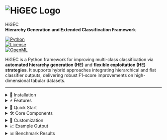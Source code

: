 # ![HiGEC Logo](https://github.com/user-attachments/assets/a415cb44-9bb8-4a8b-b638-624c3ea02667)

HiGEC  
**Hierarchy Generation and Extended Classification Framework**  

[![Python](https://img.shields.io/badge/python-3.8%2B-blue.svg)](https://www.python.org/)  
[![License](https://img.shields.io/badge/license-MIT-green.svg)](LICENSE)  
[![OpenML](https://img.shields.io/badge/OpenML-datasets-orange.svg)](https://www.openml.org/)  

HiGEC is a Python framework for improving multi-class classification via **automated hierarchy generation (HE)** and **flexible exploitation (HE) strategies**. It supports hybrid approaches integrating hierarchical and flat classifier outputs, delivering robust F1-score improvements on high-dimensional tabular datasets.  


---

<details>
<summary>🔧 Installation</summary>

```bash
git clone https://github.com/alagoz/higec.git
cd higec
pip install -r requirements.txt
```

# HiGEC: Hierarchy Generation and Extended Classification Framework
HiGEC is a Python framework for performing hierarchical classification with automated hierarchy generation, flexible exploitation strategies, and integration with modern classifiers.

🔧 Installation
```
git clone https://github.com/your-username/higec.git
cd higec
pip install -r requirements.txt
```
Dependencies: numpy, scipy, matplotlib, scikit-learn, scikit-learn-extra, proglearn, xgboost, lightgbm

</details>
<details> <summary>⚡ Features</summary>

Automatic Hierarchy Generation from flat-labeled datasets

Advanced Hierarchy Exploitation (HE+) and Hybrid HE+F approaches

Support for any multi-class base classifier: RF, XGB, ETC, LGB, etc.

Benchmark-ready with OpenML datasets

Visualizations: dendrograms & extended linkage tables

</details>
<details> <summary>🚀 Quick Start</summary>

Run the example:

python run_higec_example.py


Steps performed:

Download dataset from OpenML

Flat classification with a base classifier

Construct hierarchical class structure

Train hierarchical classifier

Compare F1-score (flat vs hierarchical)

</details>
<details> <summary>🛠 Core Components</summary>
Component	Purpose
HG.py	Hierarchy Generation (distance- or classifier-based)
HE.py	Hierarchy Exploitation (training/prediction wrapper)
diss_mat_embedding.py	Embed dissimilarity matrices
hdc.py	Hierarchical Divisive Clustering
jsd.py	Jensen-Shannon Distance computation
tsd.py	Task Similarity Distance computation
utils.py	Data loading, scoring, plotting, label checks
run_higec_example.py	Demo script with configurable HiGEC settings
</details>
<details> <summary>🧪 Customization</summary>

Adjust parameters in run_higec_example.py:

DID = 46264                       # OpenML dataset ID
HiGEC = 'CCM[HAC|COMPLETE]-LCPN[ETC]+F[XGB]'  # Hierarchy + Exploitation scheme
CLF_NAME_FC = 'RF'                # Flat classifier


Available classifiers: RF, XGB, ETC, LGB.

</details>
<details> <summary>📈 Example Output</summary>

Extended Linkage Table:

node_id:0, node_type:parent, subsets:[[0], [1,2,3,4]], branch_ids:[0,7], parent_id:None
node_id:1, node_type:parent, subsets:[[3,4],[1,2]], branch_ids:[5,6], parent_id:0


Performance Comparison:

- Flat Classification (RF) (f1): 0.3517 in 0.4309 seconds
- HiGEC: CCM[HAC|COMPLETE]-LCPN[ETC]+F[XGB] (f1): 0.3700 in 1.1853 seconds


Generated Hierarchy:
![example_hierarchy](https://github.com/user-attachments/assets/96e78795-541b-41a1-a7bb-a945b65411fa)

</details>
<details> <summary>📊 Benchmark Results</summary>

HiGEC was evaluated on 100 multi-class tabular datasets, showing consistent F1-score gains, particularly with hybrid HE+F configurations.

Mean F1 Comparison (HiGEC vs FC):
<img width="1476" height="387" alt="fig_mcm_higec_vs_fc" src="https://github.com/user-attachments/assets/614581db-e193-44dc-a5d2-998db14887b5" />

Mean F1 Scores & Std Values:
![table](https://github.com/user-attachments/assets/7e8000ef-de32-4aa2-87a6-76da536a9d26)

<details> <summary>📖 References</summary>

For more details on methodology, datasets, and evaluations, see the HiGEC GitHub repository.

</details> ```

